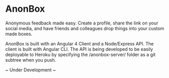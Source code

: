AnonBox
=========

Anonymous feedback made easy. Create a profile, share the link on your social media, and have friends and colleagues drop things into your custom made boxes.

AnonBox is built with an Angular 4 Client and a Node/Express API. The client is built with Angular CLI. The API is being developed to be easily deployable to Heroku by specifying the /anonbox-server/ folder as a git subtree when you push.


~ Under Development ~
